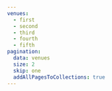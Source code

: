 ```yaml
---
venues:
  - first
  - second
  - third
  - fourth
  - fifth
pagination:
  data: venues
  size: 2
  skip: one
  addAllPagesToCollections: true
---
```

